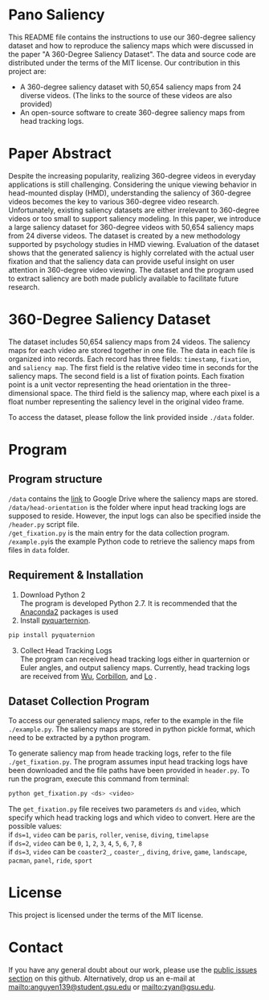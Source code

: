 # Pano Saliency  
This README file contains the instructions to use our 360-degree saliency dataset and how to reproduce the saliency maps which were discussed in the paper "A 360-Degree Saliency Dataset". The data and source code are distributed under the terms of the MIT license.
Our contribution in this project are:
- A 360-degree saliency dataset with 50,654 saliency maps from 24 diverse videos. (The links to the source of these videos are also provided)
- An open-source software to create 360-degree saliency maps from head tracking logs. 

# Paper Abstract
Despite the increasing popularity, realizing 360-degree videos in everyday applications is still challenging. Considering the unique viewing behavior in head-mounted display (HMD), understanding the saliency of 360-degree videos becomes the key to various 360-degree video research. Unfortunately, existing saliency datasets are either irrelevant to 360-degree videos or too small to support saliency modeling. In this paper, we introduce a large saliency dataset for 360-degree videos with 50,654 saliency maps from 24 diverse videos. The dataset is created by a new methodology supported by psychology studies in HMD viewing. Evaluation of the dataset shows that the generated saliency is highly correlated with the actual user fixation and that the saliency data can provide useful insight on user attention in 360-degree video viewing. The dataset and the program used to extract saliency are both made publicly available to facilitate future research. 

# 360-Degree Saliency Dataset  
The dataset includes 50,654 saliency maps from 24 videos. The saliency maps for each video are stored together in one file. The data in each file is organized into records. Each record has three fields: `timestamp`, `fixation`, and `saliency map`. The first field is the relative video time in seconds for the saliency maps. The second field is a list of fixation points. Each fixation point is a unit vector representing the head orientation in the three-dimensional space. The third field is the saliency map, where each pixel is a float number representing the saliency level in the original video frame.

To access the dataset, please follow the link provided inside `./data` folder.

# Program
## Program structure
`/data` contains the [link](https://drive.google.com/open?id=1zNzxwMhSsvsGgMt5WWemPZopVjdRdm-5) to Google Drive where the saliency maps are stored.  
`/data/head-orientation` is the folder where input head tracking logs are supposed to reside. However, the input logs can also be specified inside the `/header.py` script file.   
`/get_fixation.py` is the main entry for the data collection program.  
`/example.py`is the example Python code to retrieve the saliency maps from files in `data` folder.  

## Requirement & Installation
1. Download Python 2  
The program is developed Python 2.7. It is recommended that the [Anaconda2](https://www.anaconda.com/distribution/) packages is used  
2. Install [pyquarternion](http://kieranwynn.github.io/pyquaternion/).  
```sh
pip install pyquaternion
```
3. Collect Head Tracking Logs  
The program can received head tracking logs either in quarternion or Euler angles, and output saliency maps. Currently, head tracking logs are received from [Wu](https://wuchlei-thu.github.io/), [Corbillon](http://dash.ipv6.enstb.fr/headMovements/), and [Lo](https://nmsl.cs.nthu.edu.tw/360video/) . 

## Dataset Collection Program

To access our generated saliency maps, refer to the example in the file `./example.py`. The saliency maps are stored in python pickle format, which need to be extracted by a python program.  

To generate saliency map from heade tracking logs, refer to the file `./get_fixation.py`. The program assumes input head tracking logs have been downloaded and the file paths have been provided in `header.py`. To run the program, execute this command from terminal:  
```sh
python get_fixation.py <ds> <video>
```
The `get_fixation.py` file receives two parameters `ds` and `video`, which specify which head tracking logs and which video to convert. Here are the possible values:  
if `ds=1`, `video` can be `paris`, `roller`, `venise`, `diving`, `timelapse`  
if `ds=2`, `video` can be `0`, `1`, `2`, `3`, `4`, `5`, `6`, `7`, `8`  
if `ds=3`, `video` can be `coaster2_`, `coaster_`, `diving`, `drive`, `game`, `landscape`, `pacman`, `panel`, `ride`, `sport`  

# License
This project is licensed under the terms of the MIT license.  

# Contact
If you have any general doubt about our work, please use the [public issues section](https://github.com/phananh1010/PanoSalNet/issues) on this github. Alternatively, drop us an e-mail at <mailto:anguyen139@student.gsu.edu> or <mailto:zyan@gsu.edu>.
